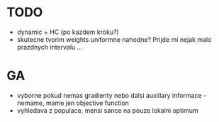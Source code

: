 # TODO
- dynamic + HC (po kazdem kroku?)
- skutecne tvorim weights uniformne nahodne? Prijde mi nejak malo prazdnych intervalu ...

# GA
- vyborne pokud nemas gradienty nebo dalsi auxillary informace - nemame, mame jen objective function
- vyhledava z populace, mensi sance na pouze lokalni optimum
